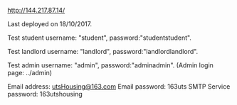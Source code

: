 http://144.217.87.14/

Last deployed on 18/10/2017.



Test student username: "student", password:"studentstudent".

Test landlord username: "landlord", password:"landlordlandlord".

Test admin username: "admin", password:"adminadmin".
(Admin login page: ../admin)



Email address: utsHousing@163.com
Email password: 163uts
SMTP Service password: 163utshousing


